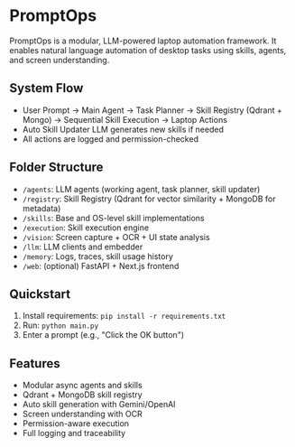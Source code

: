 # PromptOps

PromptOps is a modular, LLM-powered laptop automation framework. It enables natural language automation of desktop tasks using skills, agents, and screen understanding.

## System Flow

- User Prompt → Main Agent → Task Planner → Skill Registry (Qdrant + Mongo) → Sequential Skill Execution → Laptop Actions
- Auto Skill Updater LLM generates new skills if needed
- All actions are logged and permission-checked

## Folder Structure

- `/agents`: LLM agents (working agent, task planner, skill updater)
- `/registry`: Skill Registry (Qdrant for vector similarity + MongoDB for metadata)
- `/skills`: Base and OS-level skill implementations
- `/execution`: Skill execution engine
- `/vision`: Screen capture + OCR + UI state analysis
- `/llm`: LLM clients and embedder
- `/memory`: Logs, traces, skill usage history
- `/web`: (optional) FastAPI + Next.js frontend

## Quickstart

1. Install requirements: `pip install -r requirements.txt`
2. Run: `python main.py`
3. Enter a prompt (e.g., "Click the OK button")

## Features

- Modular async agents and skills
- Qdrant + MongoDB skill registry
- Auto skill generation with Gemini/OpenAI
- Screen understanding with OCR
- Permission-aware execution
- Full logging and traceability
